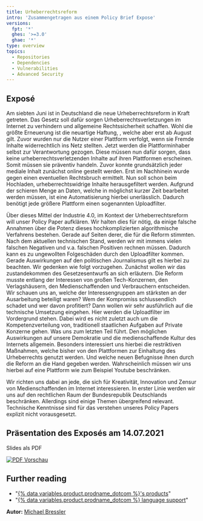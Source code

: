 ```yaml
---
title: Urheberrechtsreform
intro: 'Zusammengetragen aus einem Policy Brief Expose'
versions:
  fpt: '*'
  ghes: '>=3.0'
  ghae: '*'
type: overview
topics:
  - Repositories
  - Dependencies
  - Vulnerabilities
  - Advanced Security
---
```


## Exposé

Am siebten Juni ist in Deutschland die neue Urheberrechtsreform in Kraft getreten.
Das Gesetz soll dafür sorgen Urheberrechtsverletzungen im Internet zu verhindern und allgemeine Rechtssicherheit schaffen.
Wohl die größte Erneuerung ist die neuartige Haftung, , welche aber erst ab August gilt.
Zuvor wurden nur die Nutzer einer Plattform verfolgt, wenn sie Fremde Inhalte widerrechtlich ins Netz stellten. Jetzt werden die Plattforminhaber selbst zur Verantwortung gezogen.
Diese müssen nun dafür sorgen, dass keine urheberrechtsverletzenden Inhalte auf ihren Plattformen erscheinen. 
Somit müssen sie präventiv handeln. 
Zuvor konnte grundsätzlich jeder mediale Inhalt zunächst online gestellt werden.
Erst im Nachhinein wurde gegen einen eventuellen Rechtsbruch ermittelt.
Nun soll schon beim Hochladen, urheberrechtswidrige Inhalte herausgefiltert werden. 
Aufgrund der schieren Menge an Daten, welche in möglichst kurzer Zeit bearbeitet werden müssen, ist eine Automatisierung hierbei unerlässlich.
Dadurch benötigt jede größere Plattform einen sogenannten Uploadfilter.

Über dieses Mittel der Industrie 4.0, im Kontext der Urheberrechtsreform will unser Policy Paper aufklären. 
Wir halten dies für nötig, da einige falsche Annahmen über die Potenz dieses hochkomplizierten algorithmische Verfahrens bestehen. Gerade auf Seiten derer, die für die Reform stimmten.
Nach dem aktuellen technischen Stand, werden wir mit immens vielen falschen Negativen und v.a. falschen Positiven rechnen müssen.
Dadurch kann es zu ungewollten Folgeschäden durch den Uploadfilter kommen.
Gerade Auswirkungen auf den politischen Journalismus gilt es hierbei zu beachten. 
Wir gedenken wie folgt vorzugehen.
Zunächst wollen wir das zustandekommen des Gesetzesentwurfs an sich erläutern. 
Die Reform musste entlang der Interessen von großen Tech-Konzernen, den Verlagshäusern, den Medienschaffenden und Verbrauchern entscheiden.
Wir schauen uns an, welche der Interessengruppen am stärksten an der Ausarbeitung beteiligt waren? Wem der Kompromiss schlussendlich schadet und wer davon profitiert?
Dann wollen wir sehr ausführlich auf die technische Umsetzung eingehen. Hier werden die Uploadfilter im Vordergrund stehen. 
Dabei wird es nicht zuletzt auch um die Kompetenzverteilung von, traditionell staatlichen Aufgaben auf Private Konzerne gehen.
Was uns zum letzten Teil führt.
Den möglichen Auswirkungen auf unsere Demokratie und die medienschaffende Kultur des Internets allgemein. 
Besonders interessiert uns hierbei die restriktiven Maßnahmen, welche bisher von den Plattformen zur Einhaltung des Urheberrechts genutzt werden. Und welche neuen Befugnisse ihnen durch die Reform an die Hand gegeben werden.
Wahrscheinlich müssen wir uns hierbei auf eine Plattform wie zum Beispiel Youtube beschränken.
 
Wir richten uns dabei an jede, die sich für Kreativität, Innovation und Zensur von Medienschaffenden im Internet interessieren. In erster Linie werden wir uns auf den rechtlichen Raum der Bundesrepublik Deutschlands beschränken. Allerdings sind einige Themen übergreifend relevant.
Technische Kenntnisse sind für das verstehen unseres Policy Papers explizit nicht vorausgesetzt.

## Präsentation des Exposés am 14.07.2021
Slides als PDF

<a href="https://syncandshare.lrz.de/dl/fiPSyaCYmuXKKVTYwib5QVn1/Expose%20Urheberrechtsreform%20%283%29.pdf?inline" target="_blank">![PDF Vorschau](/assets/images/gesetzgebung/expp.png)</a>

## Further reading
- "[{% data variables.product.prodname_dotcom %}'s products](/github/getting-started-with-github/githubs-products)"
- "[{% data variables.product.prodname_dotcom %} language support](/github/getting-started-with-github/github-language-support)"

**Autor:** [Michael Bressler](https://bressler.xyz)